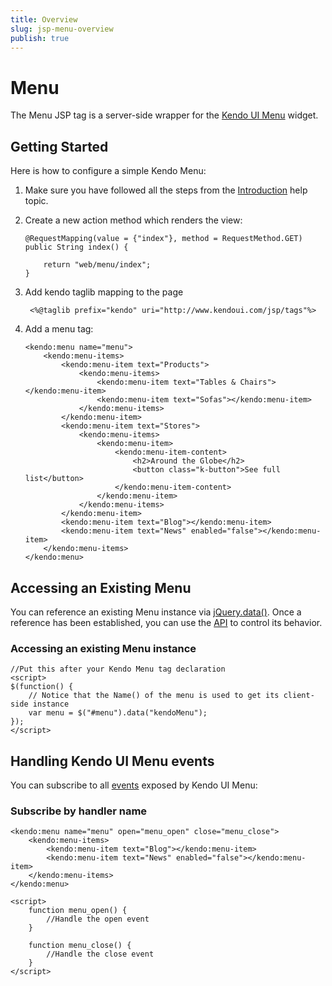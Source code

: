 ```yaml
---
title: Overview
slug: jsp-menu-overview
publish: true
---
```


# Menu

The Menu JSP tag is a server-side wrapper for the [Kendo UI Menu](http://docs.kendoui.com/api/web/menu) widget.

## Getting Started

Here is how to configure a simple Kendo Menu:

1.  Make sure you have followed all the steps from the [Introduction](http://docs.kendoui.com/getting-started/using-kendo-with/jsp/introduction) help topic.

2.  Create a new action method which renders the view:

        @RequestMapping(value = {"index"}, method = RequestMethod.GET)
        public String index() {

            return "web/menu/index";
        }

3. Add kendo taglib mapping to the page

        <%@taglib prefix="kendo" uri="http://www.kendoui.com/jsp/tags"%>

4.  Add a menu tag:

        <kendo:menu name="menu">
            <kendo:menu-items>
                <kendo:menu-item text="Products">
                    <kendo:menu-items>
                        <kendo:menu-item text="Tables & Chairs"></kendo:menu-item>
                        <kendo:menu-item text="Sofas"></kendo:menu-item>
                    </kendo:menu-items>
                </kendo:menu-item>
                <kendo:menu-item text="Stores">
                    <kendo:menu-items>
                        <kendo:menu-item>
                            <kendo:menu-item-content>
                                <h2>Around the Globe</h2>
                                <button class="k-button">See full list</button>
                            </kendo:menu-item-content>
                        </kendo:menu-item>
                    </kendo:menu-items>
                </kendo:menu-item>
                <kendo:menu-item text="Blog"></kendo:menu-item>
                <kendo:menu-item text="News" enabled="false"></kendo:menu-item>
            </kendo:menu-items>
        </kendo:menu>

## Accessing an Existing Menu

You can reference an existing Menu instance via [jQuery.data()](http://api.jquery.com/jQuery.data/).
Once a reference has been established, you can use the [API](http://docs.kendoui.com/api/web/menu#methods) to control its behavior.

### Accessing an existing Menu instance

    //Put this after your Kendo Menu tag declaration
    <script>
    $(function() {
        // Notice that the Name() of the menu is used to get its client-side instance
        var menu = $("#menu").data("kendoMenu");
    });
    </script>

## Handling Kendo UI Menu events

You can subscribe to all [events](http://docs.kendoui.com/api/web/menu#events) exposed by Kendo UI Menu:

### Subscribe by handler name

    <kendo:menu name="menu" open="menu_open" close="menu_close">
        <kendo:menu-items>
            <kendo:menu-item text="Blog"></kendo:menu-item>
            <kendo:menu-item text="News" enabled="false"></kendo:menu-item>
        </kendo:menu-items>
    </kendo:menu>

    <script>
        function menu_open() {
            //Handle the open event
        }

        function menu_close() {
            //Handle the close event
        }
    </script>
